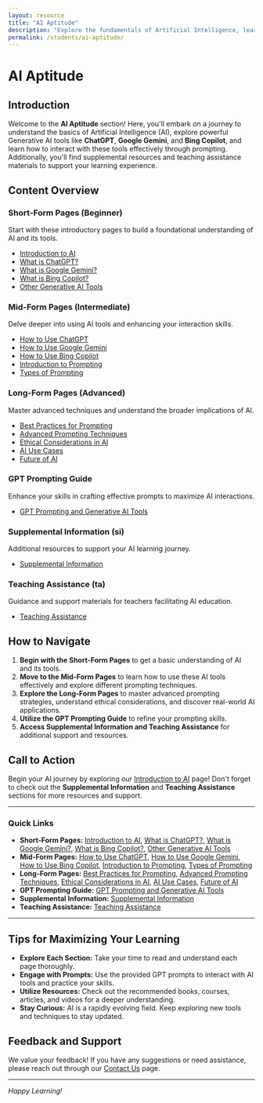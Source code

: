 ```yaml
---
layout: resource
title: "AI Aptitude"
description: "Explore the fundamentals of Artificial Intelligence, learn about Generative AI tools like ChatGPT, Google Gemini, and Bing Copilot, and master effective prompting techniques."
permalink: /students/ai-aptitude/
---
```


# AI Aptitude

## Introduction
Welcome to the **AI Aptitude** section! Here, you'll embark on a journey to understand the basics of Artificial Intelligence (AI), explore powerful Generative AI tools like **ChatGPT**, **Google Gemini**, and **Bing Copilot**, and learn how to interact with these tools effectively through prompting. Additionally, you'll find supplemental resources and teaching assistance materials to support your learning experience.

## Content Overview

### **Short-Form Pages (Beginner)**
Start with these introductory pages to build a foundational understanding of AI and its tools.
- [Introduction to AI](./introduction-to-ai)
- [What is ChatGPT?](./what-is-chatgpt)
- [What is Google Gemini?](./what-is-gemini)
- [What is Bing Copilot?](./bing-copilot)
- [Other Generative AI Tools](./other-generative-ai-tools)

### **Mid-Form Pages (Intermediate)**
Delve deeper into using AI tools and enhancing your interaction skills.
- [How to Use ChatGPT](./how-to-use-chatgpt)
- [How to Use Google Gemini](./how-to-use-gemini)
- [How to Use Bing Copilot](./how-to-use-bing-copilot)
- [Introduction to Prompting](./introduction-to-prompting)
- [Types of Prompting](./types-of-prompting)

### **Long-Form Pages (Advanced)**
Master advanced techniques and understand the broader implications of AI.
- [Best Practices for Prompting](./best-practices-prompting)
- [Advanced Prompting Techniques](./advanced-prompting-techniques)
- [Ethical Considerations in AI](./ethical-considerations-ai)
- [AI Use Cases](./ai-use-cases)
- [Future of AI](./future-of-ai)

### **GPT Prompting Guide**
Enhance your skills in crafting effective prompts to maximize AI interactions.
- [GPT Prompting and Generative AI Tools](./gpt-prompting)

### **Supplemental Information (si)**
Additional resources to support your AI learning journey.
- [Supplemental Information](./si/index)

### **Teaching Assistance (ta)**
Guidance and support materials for teachers facilitating AI education.
- [Teaching Assistance](./ta/index)

## How to Navigate
1. **Begin with the Short-Form Pages** to get a basic understanding of AI and its tools.
2. **Move to the Mid-Form Pages** to learn how to use these AI tools effectively and explore different prompting techniques.
3. **Explore the Long-Form Pages** to master advanced prompting strategies, understand ethical considerations, and discover real-world AI applications.
4. **Utilize the GPT Prompting Guide** to refine your prompting skills.
5. **Access Supplemental Information and Teaching Assistance** for additional support and resources.

## Call to Action
Begin your AI journey by exploring our [Introduction to AI](./introduction-to-ai) page! Don't forget to check out the **Supplemental Information** and **Teaching Assistance** sections for more resources and support.

---

### **Quick Links**
- **Short-Form Pages:** [Introduction to AI](./introduction-to-ai), [What is ChatGPT?](./what-is-chatgpt), [What is Google Gemini?](./what-is-gemini), [What is Bing Copilot?](./bing-copilot), [Other Generative AI Tools](./other-generative-ai-tools)
- **Mid-Form Pages:** [How to Use ChatGPT](./how-to-use-chatgpt), [How to Use Google Gemini](./how-to-use-gemini), [How to Use Bing Copilot](./how-to-use-bing-copilot), [Introduction to Prompting](./introduction-to-prompting), [Types of Prompting](./types-of-prompting)
- **Long-Form Pages:** [Best Practices for Prompting](./best-practices-prompting), [Advanced Prompting Techniques](./advanced-prompting-techniques), [Ethical Considerations in AI](./ethical-considerations-ai), [AI Use Cases](./ai-use-cases), [Future of AI](./future-of-ai)
- **GPT Prompting Guide:** [GPT Prompting and Generative AI Tools](./gpt-prompting)
- **Supplemental Information:** [Supplemental Information](./si/index)
- **Teaching Assistance:** [Teaching Assistance](./ta/index)

---

## Tips for Maximizing Your Learning
- **Explore Each Section:** Take your time to read and understand each page thoroughly.
- **Engage with Prompts:** Use the provided GPT prompts to interact with AI tools and practice your skills.
- **Utilize Resources:** Check out the recommended books, courses, articles, and videos for a deeper understanding.
- **Stay Curious:** AI is a rapidly evolving field. Keep exploring new tools and techniques to stay updated.

## Feedback and Support
We value your feedback! If you have any suggestions or need assistance, please reach out through our [Contact Us](#) page.

---

*Happy Learning!*

